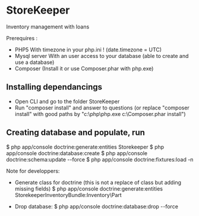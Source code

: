 StoreKeeper
===========

Inventory management with loans

Prerequires :
- PHP5
    With timezone in your php.ini ! (date.timezone = UTC)
- Mysql server
    With an user access to your database (able to create and use a database)
- Composer (Install it or use Composer.phar with php.exe)


Installing dependancings
-------------------------
- Open CLI and go to the folder StoreKeeper
- Run "composer install" and answer to questions (or replace "composer install" with good paths by "c:\php\php.exe c:\Composer.phar install")

Creating database and populate, run
------------------------------------
$ php app/console doctrine:generate:entities Storekeeper
$ php app/console doctrine:database:create
$ php app/console doctrine:schema:update --force
$ php app/console doctrine:fixtures:load -n


Note for developpers:

- Generate class for doctrine (this is not a replace of class but adding missing fields)
$ php app/console doctrine:generate:entities StorekeeperInventoryBundle:Inventory\Part

- Drop database:
$ php app/console doctrine:database:drop --force
